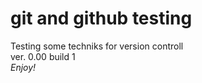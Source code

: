 # git and github testing

Testing some techniks for version controll  
ver. 0.00 build 1  
*Enjoy!*
